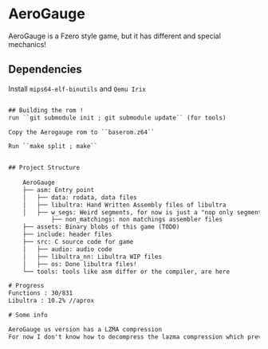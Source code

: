 # AeroGauge
AeroGauge is a Fzero style game, but it has different and special mechanics!

## Dependencies

Install ``mips64-elf-binutils`` and ``Qemu Irix``


```diff - Some info -

## Building the rom !
run ``git submodule init ; git submodule update`` (for tools)

Copy the Aerogauge rom to ``baserom.z64``

Run ``make split ; make``


## Project Structure
	
	AeroGauge 
	├── asm: Entry point 
	│   ├── data: rodata, data files
	│   ├── libultra: Hand Written Assembly files of libultra
	│   ├── w_segs: Weird segments, for now is just a "nop only segment"	    
            ├── non_matchings: non matchings assembler files
	├── assets: Binary blobs of this game (TODO)
	├── include: header files
	├── src: C source code for game
	│   ├── audio: audio code
	│   ├── libultra_nn: Libultra WIP files
	│   ├── os: Done libultra files!
	└── tools: tools like asm differ or the compiler, are here

# Progress
Functions : 30/831
Libultra : 10.2% //aprox

# Some info

AeroGauge us version has a LZMA compression
For now I don't know how to decompress the lazma compression which prevents the extraction of textures or models for now

